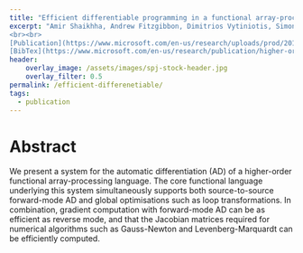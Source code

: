 ```yaml
---
title: "Efficient differentiable programming in a functional array-processing language"
excerpt: "Amir Shaikhha, Andrew Fitzgibbon, Dimitrios Vytiniotis, Simon Peyton Jones <br><br> Presented at International Conference on Functional Programming (ICFP'19) <br> Published by ACM
<br><br>
[Publication](https://www.microsoft.com/en-us/research/uploads/prod/2019/03/unsaturated-type-families-icfp-2019.pdf){: .btn .btn--info ..btn--large}
[BibTex](https://www.microsoft.com/en-us/research/publication/higher-order-type-level-programming-in-haskell/bibtex/){: .btn .btn--info ..btn--large}"
header:
    overlay_image: /assets/images/spj-stock-header.jpg 
    overlay_filter: 0.5
permalink: /efficient-differenetiable/
tags:  
  - publication 
---
```


# Abstract 
We present a system for the automatic differentiation (AD) of a higher-order functional array-processing language. The core functional language underlying this system simultaneously supports both source-to-source forward-mode AD and global optimisations such as loop transformations. In combination, gradient computation with forward-mode AD can be as efficient as reverse mode, and that the Jacobian matrices required for numerical algorithms such as Gauss-Newton and Levenberg-Marquardt can be efficiently computed.


